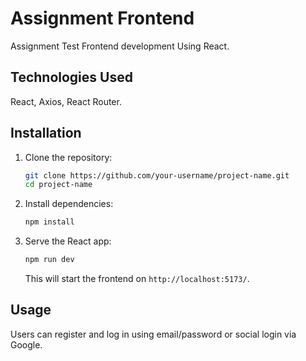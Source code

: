 
# Assignment Frontend

Assignment Test Frontend development Using React.

## Technologies Used
   React, Axios, React Router.

## Installation
1. Clone the repository:
    ```bash
    git clone https://github.com/your-username/project-name.git
    cd project-name
    ```
2. Install dependencies:
    ```bash
    npm install
    ```

6. Serve the React app:
    ```bash
    npm run dev
    ```
    This will start the frontend on `http://localhost:5173/`.
## Usage
Users can register and log in using email/password or social login via Google.
